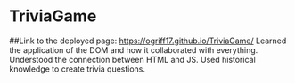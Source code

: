 # TriviaGame
##Link to the deployed page: https://ogriff17.github.io/TriviaGame/
Learned the application of the DOM and how it collaborated with everything.
Understood the connection between HTML and JS. 
Used historical knowledge to create trivia questions.
